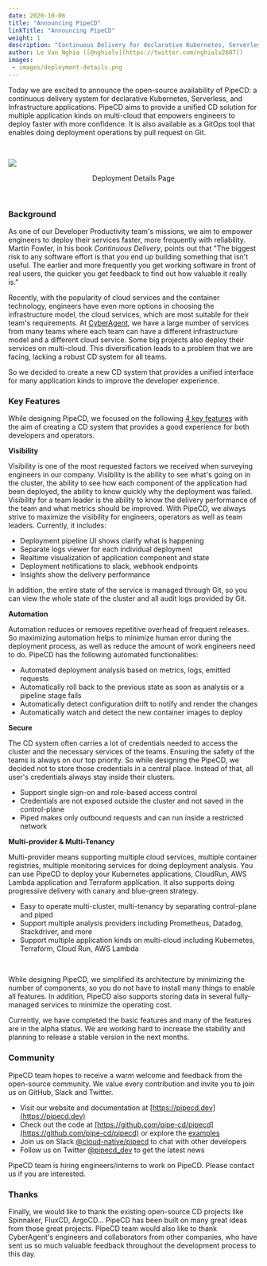 ```yaml
---
date: 2020-10-06
title: "Announcing PipeCD"
linkTitle: "Announcing PipeCD"
weight: 1
description: "Continuous Delivery for declarative Kubernetes, Serverless and Infrastructure applications"
author: Le Van Nghia ([@nghialv](https://twitter.com/nghialv2607))
images: 
 - images/deployment-details.png
---
```


Today we are excited to announce the open-source availability of PipeCD: a continuous delivery system for declarative Kubernetes, Serverless, and Infrastructure applications.
PipeCD aims to provide a unified CD solution for multiple application kinds on multi-cloud that empowers engineers to deploy faster with more confidence.
It is also available as a GitOps tool that enables doing deployment operations by pull request on Git.

<br>

![](/images/deployment-details.png)
<p style="text-align: center;">
Deployment Details Page
</p>
<br>

### Background

As one of our Developer Productivity team's missions, we aim to empower engineers to deploy their services faster, more frequently with reliability.
Martin Fowler, in his book _Continuous Delivery_, points out that "The biggest risk to any software effort is that you end up building something that isn't useful. The earlier and more frequently you get working software in front of real users, the quicker you get feedback to find out how valuable it really is."

Recently, with the popularity of cloud services and the container technology, engineers have even more options in choosing the infrastructure model, the cloud services, which are most suitable for their team's requirements.
At [CyberAgent](https://www.cyberagent.co.jp/en/), we have a large number of services from many teams where each team can have a different infrastructure model and a different cloud service. Some big projects also deploy their services on multi-cloud.
This diversification leads to a problem that we are facing, lacking a robust CD system for all teams.

So we decided to create a new CD system that provides a unified interface for many application kinds to improve the developer experience.

### Key Features

While designing PipeCD, we focused on the following [4 key features](https://pipecd.dev) with the aim of creating a CD system that provides a good experience for both developers and operators.

**Visibility**

Visibility is one of the most requested factors we received when surveying engineers in our company.
Visibility is the ability to see what's going on in the cluster, the ability to see how each component of the application had been deployed, the ability to know quickly why the deployment was failed.
Visibility for a team leader is the ability to know the delivery performance of the team and what metrics should be improved.
With PipeCD, we always strive to maximize the visibility for engineers, operators as well as team leaders. Currently, it includes:

- Deployment pipeline UI shows clarify what is happening
- Separate logs viewer for each individual deployment
- Realtime visualization of application component and state
- Deployment notifications to slack, webhook endpoints
- Insights show the delivery performance

In addition, the entire state of the service is managed through Git, so you can view the whole state of the cluster and all audit logs provided by Git.

**Automation**

Automation reduces or removes repetitive overhead of frequent releases. So maximizing automation helps to minimize human error during the deployment process, as well as reduce the amount of work engineers need to do.
PipeCD has the following automated functionalities:

- Automated deployment analysis based on metrics, logs, emitted requests
- Automatically roll back to the previous state as soon as analysis or a pipeline stage fails
- Automatically detect configuration drift to notify and render the changes
- Automatically watch and detect the new container images to deploy

**Secure**

The CD system often carries a lot of credentials needed to access the cluster and the necessary services of the teams.
Ensuring the safety of the teams is always on our top priority.
So while designing the PipeCD, we decided not to store those credentials in a central place. Instead of that, all user's credentials always stay inside their clusters.

- Support single sign-on and role-based access control
- Credentials are not exposed outside the cluster and not saved in the control-plane
- Piped makes only outbound requests and can run inside a restricted network

**Multi-provider & Multi-Tenancy**

Multi-provider means supporting multiple cloud services, multiple container registries, multiple monitoring services for doing deployment analysis.
You can use PipeCD to deploy your Kubernetes applications, CloudRun, AWS Lambda application and Terraform application.
It also supports doing progressive delivery with canary and blue-green strategy.

- Easy to operate multi-cluster, multi-tenancy by separating control-plane and piped
- Support multiple analysis providers including Prometheus, Datadog, Stackdriver, and more
- Support multiple application kinds on multi-cloud including Kubernetes, Terraform, Cloud Run, AWS Lambda

<br>

While designing PipeCD, we simplified its architecture by minimizing the number of components, so you do not have to install many things to enable all features.
In addition, PipeCD also supports storing data in several fully-managed services to minimize the operating cost.

Currently, we have completed the basic features and many of the features are in the alpha status. We are working hard to increase the stability and planning to release a stable version in the next months.

### Community

PipeCD team hopes to receive a warm welcome and feedback from the open-source community.
We value every contribution and invite you to join us on GitHub, Slack and Twitter.

- Visit our website and documentation at [https://pipecd.dev](https://pipecd.dev)
- Check out the code at [https://github.com/pipe-cd/pipecd](https://github.com/pipe-cd/pipecd) or explore the [examples](https://pipecd.dev/docs/examples/)
- Join us on Slack [@cloud-native/pipecd](https://slack.cncf.io) to chat with other developers
- Follow us on Twitter [@pipecd_dev](https://twitter.com/pipecd_dev) to get the latest news

PipeCD team is hiring engineers/interns to work on PipeCD. Please contact us if you are interested.

### Thanks

Finally, we would like to thank the existing open-source CD projects like Spinnaker, FluxCD, ArgoCD... PipeCD has been built on many great ideas from those great projects.
PipeCD team would also like to thank CyberAgent's engineers and collaborators from other companies, who have sent us so much valuable feedback throughout the development process to this day.
